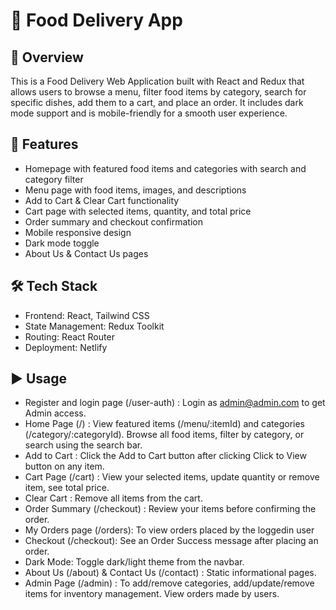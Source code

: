 # 🍔 Food Delivery App

## 📌 Overview
This is a Food Delivery Web Application built with React and Redux that allows users to browse a menu, filter food items by category, search for specific dishes, add them to a cart, and place an order. It includes dark mode support and is mobile-friendly for a smooth user experience.

## 🚀 Features
- Homepage with featured food items and categories with search and category filter
- Menu page with food items, images, and descriptions
- Add to Cart & Clear Cart functionality
- Cart page with selected items, quantity, and total price
- Order summary and checkout confirmation
- Mobile responsive design
- Dark mode toggle
- About Us & Contact Us pages

## 🛠 Tech Stack
- Frontend: React, Tailwind CSS
- State Management: Redux Toolkit
- Routing: React Router
- Deployment: Netlify

## ▶️ Usage

- Register and login page (/user-auth) : Login as admin@admin.com to get Admin access.
- Home Page (/) : View featured items (/menu/:itemId) and categories (/category/:categoryId). Browse all food items, filter by category, or search using the search bar.
- Add to Cart : Click the Add to Cart button after clicking Click to View button on any item.
- Cart Page (/cart) : View your selected items, update quantity or remove item, see total price.
- Clear Cart : Remove all items from the cart.
- Order Summary (/checkout) : Review your items before confirming the order.
- My Orders page (/orders): To view orders placed by the loggedin user
- Checkout (/checkout): See an Order Success message after placing an order.
- Dark Mode: Toggle dark/light theme from the navbar.
- About Us (/about) & Contact Us (/contact) : Static informational pages.
- Admin Page (/admin) : To add/remove categories, add/update/remove items for inventory management. View orders made by users.